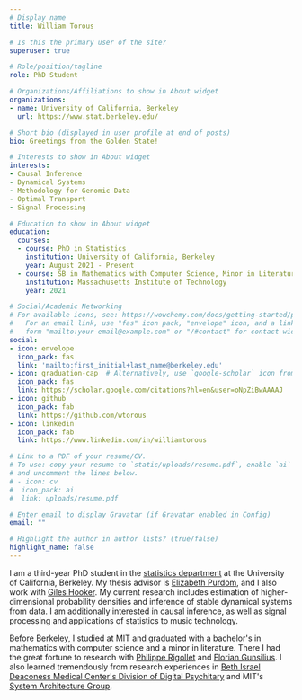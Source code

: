 ```yaml
---
# Display name
title: William Torous

# Is this the primary user of the site?
superuser: true

# Role/position/tagline
role: PhD Student

# Organizations/Affiliations to show in About widget
organizations:
- name: University of California, Berkeley
  url: https://www.stat.berkeley.edu/

# Short bio (displayed in user profile at end of posts)
bio: Greetings from the Golden State!

# Interests to show in About widget
interests:
- Causal Inference
- Dynamical Systems
- Methodology for Genomic Data
- Optimal Transport
- Signal Processing

# Education to show in About widget
education:
  courses:
  - course: PhD in Statistics
    institution: University of California, Berkeley
    year: August 2021 - Present
  - course: SB in Mathematics with Computer Science, Minor in Literature
    institution: Massachusetts Institute of Technology
    year: 2021

# Social/Academic Networking
# For available icons, see: https://wowchemy.com/docs/getting-started/page-builder/#icons
#   For an email link, use "fas" icon pack, "envelope" icon, and a link in the
#   form "mailto:your-email@example.com" or "/#contact" for contact widget.
social:
- icon: envelope
  icon_pack: fas
  link: 'mailto:first_initial+last_name@berkeley.edu'
- icon: graduation-cap  # Alternatively, use `google-scholar` icon from `ai` icon pack
  icon_pack: fas
  link: https://scholar.google.com/citations?hl=en&user=oNpZiBwAAAAJ
- icon: github
  icon_pack: fab
  link: https://github.com/wtorous
- icon: linkedin
  icon_pack: fab
  link: https://www.linkedin.com/in/williamtorous

# Link to a PDF of your resume/CV.
# To use: copy your resume to `static/uploads/resume.pdf`, enable `ai` icons in `params.toml`, 
# and uncomment the lines below.
# - icon: cv
#  icon_pack: ai
#  link: uploads/resume.pdf

# Enter email to display Gravatar (if Gravatar enabled in Config)
email: ""

# Highlight the author in author lists? (true/false)
highlight_name: false
---
```


I am a third-year PhD student in the [statistics department](https://statistics.berkeley.edu/) at the University of California, Berkeley. My thesis advisor is [Elizabeth Purdom](https://www.stat.berkeley.edu/~epurdom/), and I also work with [Giles Hooker](https://www.gileshooker.com/). My current research includes estimation of higher-dimensional probability densities and inference of stable dynamical systems from data. I am additionally interested in causal inference, as well as signal processing and applications of statistics to music technology.

Before Berkeley, I studied at MIT and graduated with a bachelor's in mathematics with computer science and a minor in literature. There I had the great fortune to research with [Philippe Rigollet](http://www-math.mit.edu/~rigollet/) and [Florian Gunsilius](https://www.floriangunsilius.com/). I also learned tremendously from research experiences in [Beth Israel Deaconess Medical Center's Division of Digital Psychitary](https://www.digitalpsych.org/) and MIT's [System Architecture Group](http://systemarchitect.mit.edu/).   
